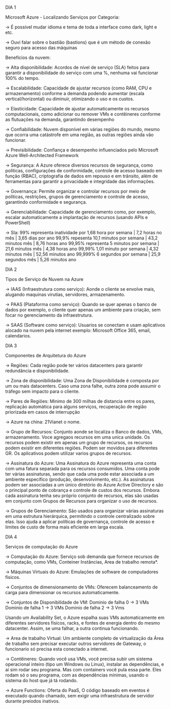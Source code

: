 DIA 1

Microsoft Azure - Localizando Serviços por Categoria:

-> É possível mudar idioma e tema de toda a interface como dark, light e etc.

-> Ouvi falar sobre o bastião (bastions) que é um método de conexão seguro para acesso das máquinas

Benefícios da nuvem:

-> Alta disponibilidade: Acordos de nível de serviço (SLA) feitos para garantir a disponibilidade do serviço com uma %, nenhuma vai funcionar 100% do tempo.

-> Escalabilidade: Capacidade de ajustar recursos (como RAM, CPU e armazenamento) conforme a demanda podendo aumentar (escala vertical/horizontal) ou diminuir, otimizando o uso e os custos.

-> Elasticidade: Capacidade de ajustar automaticamente os recursos computacionais, como adicionar ou remover VMs e contêineres conforme as flutuações na demanda, garantindo desempenho

-> Confiabilidade: Nuvem disponível em várias regiões do mundo, mesmo que ocorra uma catástrofe em uma região, as outras regiões ainda vão funcionar.

-> Previsibilidade: Confiança e desempenho influenciados pelo Microsoft Azure Well-Architected Framework

-> Segurança: A Azure oferece diversos recursos de segurança, como políticas, configurações de conformidade, controle de acesso baseado em função (RBAC), criptografia de dados em repouso e em trânsito, além de ferramentas para garantir a privacidade e integridade das informações.

-> Governança: Permite organizar e controlar recursos por meio de políticas, restrições, grupos de gerenciamento e controle de acesso, garantindo conformidade e segurança.

-> Gerenciabilidade: Capacidade de gerenciamento como, por exemplo, escalar automaticamente a implantação de recursos (usando APIs e PowerShell)

-> Sla: 99% representa inatividade por 1,68 hora por semana | 7,2 horas no mês | 3,65 dias por ano
        99,9% repesenta 10,1 minutos por semana | 43,2 minutos mês | 8,76 horas ano
        99,95% representa 5 minutos por semana | 21,6 minutos mês | 4,38 horas ano
        99,99% 1,01 minuto por semana | 4,32 minutos mês | 52,56 minutos ano
        99,999% 6 segundos por semana | 25,9 segundos mês | 5,26 minutos ano

DIA 2

Tipos de Serviço de Nuvem na Azure

-> IAAS (Infraestrutura como serviço): Aonde o cliente se envolve mais, alugando maquinas virutias, servidores, armazenamento.

-> PAAS (Plataforma como serviço): Quando se quer apenas o banco de dados por exemplo, o cliente quer apenas um ambiente para criação, sem focar no gerenciamento da infraestrutura.

-> SAAS (Software como serviço): Usuarios se conectam e usam aplicativos alocado na nuvem pela internet exemplo: Microsoft Office 365, email, calendarios.

DIA 3 

Componentes de Arquitetura do Azure

-> Regiões: Cada região pode ter vários datacenters para garantir redundância e disponibilidade.

-> Zona de disponibilidade: Uma Zona de Disponibilidade é composta por um ou mais datacenters. Caso uma zona falhe, outra zona pode assumir o tráfego sem impacto para o cliente.

-> Pares de Regiões: Minimo de 300 milhas de distancia entre os pares, replicação automática para alguns serviços, recuperação de região priorizada em casos de interrupção 

-> Azure na china: 21Vianet o nome.

-> Grupo de Recursos: Conjunto aonde se localiza o Banco de dados, VMs, armazenamento. Voce agregaos recursos em uma unica unidade. Os recursos podem existir em apenas um grupo de recursos, os recursos podem existir em diferentes regiões. Podem ser movidos para diferentes GR. Os aplicativos podem utilizar varios grupos de recursos.

-> Assinatura do Azure: Uma Assinatura do Azure representa uma conta com uma fatura separada para os recursos consumidos. Uma conta pode ter várias assinaturas, sendo que cada uma pode estar associada a um ambiente específico (produção, desenvolvimento, etc.). As assinaturas podem ser associadas a um único diretório do Azure Active Directory e são o principal ponto de cobrança e controle de custos dos recursos. Embora cada assinatura tenha seu próprio conjunto de recursos, elas são usadas em conjunto com Grupos de Recursos para organizar o uso de recursos.

-> Grupos de Gerenciamento: São usados para organizar várias assinaturas em uma estrutura hierárquica, permitindo o controle centralizado sobre elas. Isso ajuda a aplicar políticas de governança, controle de acesso e limites de custo de forma mais eficiente em larga escala.

DIA 4

Serviços de computação do Azure

-> Computação do Azure: Serviço sob demanda que fornece recursos de computação, como VMs, Conteiner Instâncias, Area de trabalho remota*.

-> Máquinas Virtuais do Azure: Emulações de software de computadores fisicos.

-> Conjuntos de dimensionamento de VMs: Oferecem balanceamento de carga para dimensionar os recursos automaticamente.

-> Conjuntos de Disponibilidade de VM: 
        Dominio de falha 0 -> 3 VMs
        Dominio de falha 1 -> 3 VMs
        Dominio de falha 2 -> 3 Vms
        
Usando um Availability Set, o Azure espalha suas VMs automaticamente em diferentes servidores físicos, racks, e fontes de energia dentro do mesmo datacenter. Assim, se uma falhar, a outra continua funcionando.

-> Area de trabalho Virtual: Um ambiente completo de virtualização da Área de trabalho sem precisar executar outros servidores de Gateway, o funcionario só precisa esta conectado a internet.

-> Contêineres: Quando você usa VMs, você precisa subir um sistema operacional inteiro (tipo um Windows ou Linux), instalar as dependências, e aí sim rodar seu programa. Mas com containers você pula essa parte. Eles rodam só o seu programa, com as dependências mínimas, usando o sistema do host que já tá rodando.

-> Azure Functions: Oferta do PaaS, O código baseado em eventos é executado quando chamado, sem exigir uma infraestrutura de servidor durante preiodos inativos.


